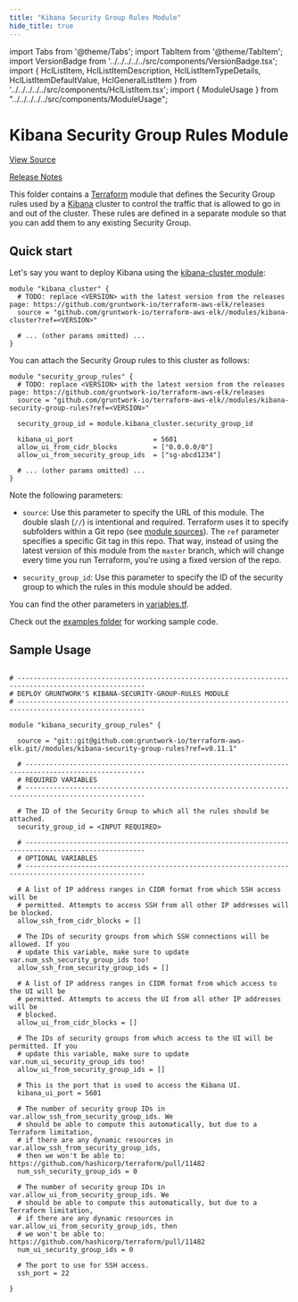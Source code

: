 ```yaml
---
title: "Kibana Security Group Rules Module"
hide_title: true
---
```


import Tabs from '@theme/Tabs';
import TabItem from '@theme/TabItem';
import VersionBadge from '../../../../../src/components/VersionBadge.tsx';
import { HclListItem, HclListItemDescription, HclListItemTypeDetails, HclListItemDefaultValue, HclGeneralListItem } from '../../../../../src/components/HclListItem.tsx';
import { ModuleUsage } from "../../../../../src/components/ModuleUsage";

<VersionBadge repoTitle="ELK AWS Module" version="0.11.1" lastModifiedVersion="0.11.0"/>

# Kibana Security Group Rules Module

<a href="https://github.com/gruntwork-io/terraform-aws-elk/tree/master/modules/kibana-security-group-rules" className="link-button" title="View the source code for this module in GitHub.">View Source</a>

<a href="https://github.com/gruntwork-io/terraform-aws-elk/releases/tag/v0.11.0" className="link-button" title="Release notes for only versions which impacted this module.">Release Notes</a>

This folder contains a [Terraform](https://www.terraform.io/) module that defines the Security Group rules used by a
[Kibana](https://www.elastic.co/products/kibana) cluster to control the traffic that is allowed to go in and out of the cluster.
These rules are defined in a separate module so that you can add them to any existing Security Group.

## Quick start

Let's say you want to deploy Kibana using the [kibana-cluster module](https://github.com/gruntwork-io/terraform-aws-elk/tree/master/modules/kibana-cluster):

```hcl
module "kibana_cluster" {
  # TODO: replace <VERSION> with the latest version from the releases page: https://github.com/gruntwork-io/terraform-aws-elk/releases
  source = "github.com/gruntwork-io/terraform-aws-elk//modules/kibana-cluster?ref=<VERSION>"

  # ... (other params omitted) ...
}
```

You can attach the Security Group rules to this cluster as follows:

```hcl
module "security_group_rules" {
  # TODO: replace <VERSION> with the latest version from the releases page: https://github.com/gruntwork-io/terraform-aws-elk/releases
  source = "github.com/gruntwork-io/terraform-aws-elk//modules/kibana-security-group-rules?ref=<VERSION>"

  security_group_id = module.kibana_cluster.security_group_id
  
  kibana_ui_port                    = 5601
  allow_ui_from_cidr_blocks         = ["0.0.0.0/0"]
  allow_ui_from_security_group_ids  = ["sg-abcd1234"]
  
  # ... (other params omitted) ...
}
```

Note the following parameters:

*   `source`: Use this parameter to specify the URL of this module. The double slash (`//`) is intentional
    and required. Terraform uses it to specify subfolders within a Git repo (see [module
    sources](https://www.terraform.io/docs/modules/sources.html)). The `ref` parameter specifies a specific Git tag in
    this repo. That way, instead of using the latest version of this module from the `master` branch, which
    will change every time you run Terraform, you're using a fixed version of the repo.

*   `security_group_id`: Use this parameter to specify the ID of the security group to which the rules in this module
    should be added.

You can find the other parameters in [variables.tf](https://github.com/gruntwork-io/terraform-aws-elk/tree/master/modules/kibana-security-group-rules/variables.tf).

Check out the [examples folder](https://github.com/gruntwork-io/terraform-aws-elk/tree/master/examples) for working sample code.

## Sample Usage

<ModuleUsage>

```hcl title="main.tf"

# ------------------------------------------------------------------------------------------------------
# DEPLOY GRUNTWORK'S KIBANA-SECURITY-GROUP-RULES MODULE
# ------------------------------------------------------------------------------------------------------

module "kibana_security_group_rules" {

  source = "git::git@github.com:gruntwork-io/terraform-aws-elk.git//modules/kibana-security-group-rules?ref=v0.11.1"

  # ----------------------------------------------------------------------------------------------------
  # REQUIRED VARIABLES
  # ----------------------------------------------------------------------------------------------------

  # The ID of the Security Group to which all the rules should be attached.
  security_group_id = <INPUT REQUIRED>

  # ----------------------------------------------------------------------------------------------------
  # OPTIONAL VARIABLES
  # ----------------------------------------------------------------------------------------------------

  # A list of IP address ranges in CIDR format from which SSH access will be
  # permitted. Attempts to access SSH from all other IP addresses will be blocked.
  allow_ssh_from_cidr_blocks = []

  # The IDs of security groups from which SSH connections will be allowed. If you
  # update this variable, make sure to update var.num_ssh_security_group_ids too!
  allow_ssh_from_security_group_ids = []

  # A list of IP address ranges in CIDR format from which access to the UI will be
  # permitted. Attempts to access the UI from all other IP addresses will be
  # blocked.
  allow_ui_from_cidr_blocks = []

  # The IDs of security groups from which access to the UI will be permitted. If you
  # update this variable, make sure to update var.num_ui_security_group_ids too!
  allow_ui_from_security_group_ids = []

  # This is the port that is used to access the Kibana UI.
  kibana_ui_port = 5601

  # The number of security group IDs in var.allow_ssh_from_security_group_ids. We
  # should be able to compute this automatically, but due to a Terraform limitation,
  # if there are any dynamic resources in var.allow_ssh_from_security_group_ids,
  # then we won't be able to: https://github.com/hashicorp/terraform/pull/11482
  num_ssh_security_group_ids = 0

  # The number of security group IDs in var.allow_ui_from_security_group_ids. We
  # should be able to compute this automatically, but due to a Terraform limitation,
  # if there are any dynamic resources in var.allow_ui_from_security_group_ids, then
  # we won't be able to: https://github.com/hashicorp/terraform/pull/11482
  num_ui_security_group_ids = 0

  # The port to use for SSH access.
  ssh_port = 22

}

```

</ModuleUsage>


<!-- ##DOCS-SOURCER-START
{
  "originalSources": [
    "https://github.com/gruntwork-io/terraform-aws-elk/tree/master/modules/kibana-security-group-rules/readme.md",
    "https://github.com/gruntwork-io/terraform-aws-elk/tree/master/modules/kibana-security-group-rules/variables.tf",
    "https://github.com/gruntwork-io/terraform-aws-elk/tree/master/modules/kibana-security-group-rules/outputs.tf"
  ],
  "sourcePlugin": "module-catalog-api",
  "hash": "2cd98d3be2ff371cc976eb91e1f7bc77"
}
##DOCS-SOURCER-END -->
